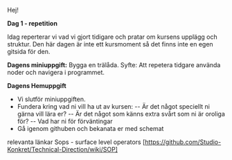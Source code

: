 Hej!

**Dag 1 - repetition**

Idag reperterar vi vad vi gjort tidigare och pratar om kursens upplägg och struktur.
Den här dagen är inte ett kursmoment så det finns inte en egen gitsida för den.

**Dagens miniuppgift:**
Bygga en trälåda. 
Syfte: Att repetera tidgare använda noder och navigera i programmet.

**Dagens Hemuppgift**
- Vi slutför miniuppgiften. 
- Fundera kring vad ni vill ha ut av kursen:
-- Är det något speciellt ni gärna vill lära er?
-- Är det något som känns extra svårt som ni är oroliga för?
-- Vad har ni för förväntingar
- Gå igenom githuben och bekanata er med schemat

relevanta länkar 
Sops - surface level operators [https://github.com/Studio-Konkret/Technical-Direction/wiki/SOP]


